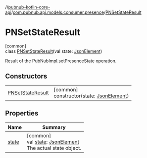 //[pubnub-kotlin-core-api](../../../index.md)/[com.pubnub.api.models.consumer.presence](../index.md)/[PNSetStateResult](index.md)

# PNSetStateResult

[common]\
class [PNSetStateResult](index.md)(val state: [JsonElement](../../com.pubnub.api/-json-element/index.md))

Result of the PubNubImpl.setPresenceState operation.

## Constructors

| | |
|---|---|
| [PNSetStateResult](-p-n-set-state-result.md) | [common]<br>constructor(state: [JsonElement](../../com.pubnub.api/-json-element/index.md)) |

## Properties

| Name | Summary |
|---|---|
| [state](state.md) | [common]<br>val [state](state.md): [JsonElement](../../com.pubnub.api/-json-element/index.md)<br>The actual state object. |
